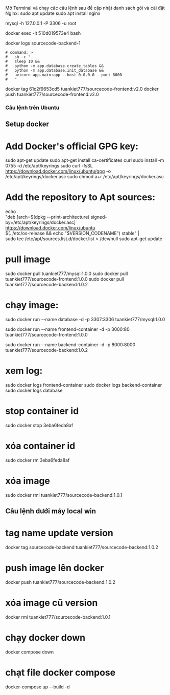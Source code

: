 Mở Terminal và chạy các câu lệnh sau để cập nhật danh sách gói và cài đặt Nginx:
sudo apt update
sudo apt install nginx

mysql -h 127.0.0.1 -P 3306 -u root

docker exec -it 510d019573e4 bash

docker logs sourcecode-backend-1

    # command: >
    #   sh -c "
    #   sleep 10 &&
    #   python -m app.database.create_tables &&
    #   python -m app.database.init_database &&
    #   uvicorn app.main:app --host 0.0.0.0 --port 8000
    #   "

docker tag 61c2f9653cd5 tuankiet777/sourcecode-frontend:v2.0
docker push tuankiet777/sourcecode-frontend:v2.0

### Câu lệnh trên Ubuntu

## Setup docker

# Add Docker's official GPG key:

sudo apt-get update
sudo apt-get install ca-certificates curl
sudo install -m 0755 -d /etc/apt/keyrings
sudo curl -fsSL https://download.docker.com/linux/ubuntu/gpg -o /etc/apt/keyrings/docker.asc
sudo chmod a+r /etc/apt/keyrings/docker.asc

# Add the repository to Apt sources:

echo \
 "deb [arch=$(dpkg --print-architecture) signed-by=/etc/apt/keyrings/docker.asc] https://download.docker.com/linux/ubuntu \
 $(. /etc/os-release && echo "$VERSION_CODENAME") stable" | \
 sudo tee /etc/apt/sources.list.d/docker.list > /dev/null
sudo apt-get update

# pull image

sudo docker pull tuankiet777/mysql:1.0.0
sudo docker pull tuankiet777/sourcecode-frontend:1.0.0
sudo docker pull tuankiet777/sourcecode-backend:1.0.2

# chạy image:

sudo docker run --name database -d -p 3307:3306 tuankiet777/mysql:1.0.0

sudo docker run --name frontend-container -d -p 3000:80 tuankiet777/sourcecode-frontend:1.0.0

sudo docker run --name backend-container -d -p 8000:8000 tuankiet777/sourcecode-backend:1.0.2

# xem log:

sudo docker logs frontend-container
sudo docker logs backend-container
sudo docker logs database

# stop container id

sudo docker stop 3eba6feda8af

# xóa container id

sudo docker rm 3eba6feda8af

# xóa image

sudo docker rmi tuankiet777/sourcecode-backend:1.0.1

## Câu lệnh dưới máy local win

# tag name update version

docker tag sourcecode-backend tuankiet777/sourcecode-backend:1.0.2

# push image lên docker

docker push tuankiet777/sourcecode-backend:1.0.2

# xóa image cũ version

docker rmi tuankiet777/sourcecode-backend:1.0.1

# chạy docker down

docker compose down

# chạt file docker compose

docker-compose up --build -d

